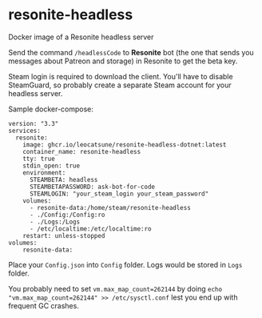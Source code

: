 # resonite-headless
Docker image of a Resonite headless server

Send the command `/headlessCode` to **Resonite** bot (the one that sends you messages about Patreon and storage) in Resonite to get the beta key.

Steam login is required to download the client. You'll have to disable SteamGuard, so probably create a separate Steam account for your headless server.

Sample docker-compose:
```
version: "3.3"
services:
  resonite:
    image: ghcr.io/leocatsune/resonite-headless-dotnet:latest
    container_name: resonite-headless
    tty: true
    stdin_open: true
    environment:
      STEAMBETA: headless
      STEAMBETAPASSWORD: ask-bot-for-code
      STEAMLOGIN: "your_steam_login your_steam_password"
    volumes:
      - resonite-data:/home/steam/resonite-headless
      - ./Config:/Config:ro
      - ./Logs:/Logs
      - /etc/localtime:/etc/localtime:ro
    restart: unless-stopped
volumes:
    resonite-data:
```

Place your `Config.json` into `Config` folder. Logs would be stored in `Logs` folder.

You probably need to set `vm.max_map_count=262144` by doing `echo "vm.max_map_count=262144" >> /etc/sysctl.conf` lest you end up with frequent GC crashes.

